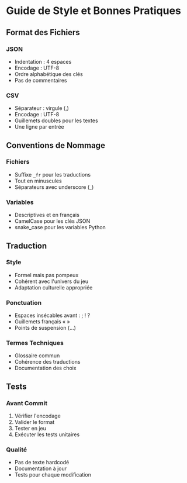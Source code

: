 # Guide de Style et Bonnes Pratiques

## Format des Fichiers

### JSON
- Indentation : 4 espaces
- Encodage : UTF-8
- Ordre alphabétique des clés
- Pas de commentaires

### CSV
- Séparateur : virgule (,)
- Encodage : UTF-8
- Guillemets doubles pour les textes
- Une ligne par entrée

## Conventions de Nommage

### Fichiers
- Suffixe `_fr` pour les traductions
- Tout en minuscules
- Séparateurs avec underscore (_)

### Variables
- Descriptives et en français
- CamelCase pour les clés JSON
- snake_case pour les variables Python

## Traduction

### Style
- Formel mais pas pompeux
- Cohérent avec l'univers du jeu
- Adaptation culturelle appropriée

### Ponctuation
- Espaces insécables avant : ; ! ?
- Guillemets français « »
- Points de suspension (…)

### Termes Techniques
- Glossaire commun
- Cohérence des traductions
- Documentation des choix

## Tests

### Avant Commit
1. Vérifier l'encodage
2. Valider le format
3. Tester en jeu
4. Exécuter les tests unitaires

### Qualité
- Pas de texte hardcodé
- Documentation à jour
- Tests pour chaque modification
